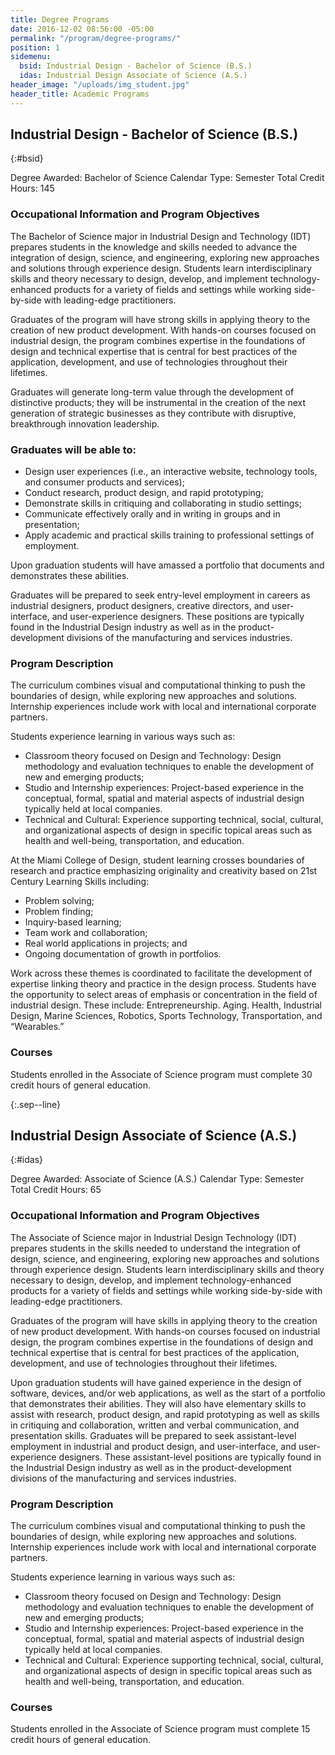 ```yaml
---
title: Degree Programs
date: 2016-12-02 08:56:00 -05:00
permalink: "/program/degree-programs/"
position: 1
sidemenu:
  bsid: Industrial Design - Bachelor of Science (B.S.)
  idas: Industrial Design Associate of Science (A.S.)
header_image: "/uploads/img_student.jpg"
header_title: Academic Programs
---
```


## Industrial Design - Bachelor of Science (B.S.)
{:#bsid}

Degree Awarded: Bachelor of Science
Calendar Type: Semester
Total Credit Hours: 145

### Occupational Information and Program Objectives

The Bachelor of Science major in Industrial Design and Technology (IDT) prepares students in the knowledge and skills needed to advance the integration of design, science, and engineering, exploring new approaches and solutions through experience design. Students learn interdisciplinary skills and theory necessary to design, develop, and implement technology-enhanced products for a variety of fields and settings while working side-by-side with leading-edge practitioners.

Graduates of the program will have strong skills in applying theory to the creation of new product development. With hands-on courses focused on industrial design, the program combines expertise in the foundations of design and technical expertise that is central for best practices of the application, development, and use of technologies throughout their lifetimes.

Graduates will generate long-term value through the development of distinctive products; they will be instrumental in the creation of the next generation of strategic businesses as they contribute with disruptive, breakthrough innovation leadership.

### Graduates will be able to:

* Design user experiences (i.e., an interactive website, technology tools, and consumer products and services);
* Conduct research, product design, and rapid prototyping;
* Demonstrate skills in critiquing and collaborating in studio settings;
* Communicate effectively orally and in writing in groups and in presentation;
* Apply academic and practical skills training to professional settings of employment.

Upon graduation students will have amassed a portfolio that documents and demonstrates these abilities.

Graduates will be prepared to seek entry-level employment in careers as industrial designers, product designers, creative directors, and user-interface, and user-experience designers. These positions are typically found in the Industrial Design industry as well as in the product-development divisions of the manufacturing and services industries.

### Program Description

The curriculum combines visual and computational thinking to push the boundaries of design, while exploring new approaches and solutions. Internship experiences include work with local and international corporate partners.

Students experience learning in various ways such as: 

* Classroom theory focused on Design and Technology: Design methodology and evaluation techniques to enable the development of new and emerging products;
* Studio and Internship experiences: Project-based experience in the conceptual, formal, spatial and material aspects of industrial design typically held at local companies.
* Technical and Cultural: Experience supporting technical, social, cultural, and organizational aspects of design in specific topical areas such as health and well-being, transportation, and education.

At the Miami College of Design, student learning crosses boundaries of research and practice emphasizing originality and creativity based on 21st Century Learning Skills including: 


* Problem solving;
* Problem finding;
* Inquiry-based learning;
* Team work and collaboration;
* Real world applications in projects; and
* Ongoing documentation of growth in portfolios.

Work across these themes is coordinated to facilitate the development of expertise linking theory and practice in the design process. Students have the opportunity to select areas of emphasis or concentration in the field of industrial design. These include: Entrepreneurship. Aging. Health, Industrial Design, Marine Sciences, Robotics, Sports Technology, Transportation, and “Wearables.”

### Courses

Students enrolled in the Associate of Science program must complete 30 credit hours of general education.

{:.sep--line}
&nbsp;

## Industrial Design Associate of Science (A.S.)
{:#idas}

Degree Awarded: Associate of Science
(A.S.) Calendar Type: Semester
Total Credit Hours: 65

### Occupational Information and Program Objectives

The Associate of Science major in Industrial Design Technology (IDT) prepares students in the skills needed to understand the integration of design, science, and engineering, exploring new approaches and solutions through experience design. Students learn interdisciplinary skills and theory necessary to design, develop, and implement technology-enhanced products for a variety of fields and settings while working side-by-side with leading-edge practitioners.

Graduates of the program will have skills in applying theory to the creation of new product development. With hands-on courses focused on industrial design, the program combines expertise in the foundations of design and technical expertise that is central for best practices of the application, development, and use of technologies throughout their lifetimes.

Upon graduation students will have gained experience in the design of software, devices, and/or web applications, as well as the start of a portfolio that demonstrates their abilities. They will also have elementary skills to assist with research, product design, and rapid prototyping as well as skills in critiquing and collaboration, written and verbal communication, and presentation skills. Graduates will be prepared to seek assistant-level employment in industrial and product design, and user-interface, and user-experience designers. These assistant-level positions are typically found in the Industrial Design industry as well as in the product-development divisions of the manufacturing and services industries.

### Program Description

The curriculum combines visual and computational thinking to push the boundaries of design, while exploring new approaches and solutions. Internship experiences include work with local and international corporate partners.

Students experience learning in various ways such as:

* Classroom theory focused on Design and Technology: Design methodology and evaluation techniques to enable the development of new and emerging products;
* Studio and Internship experiences: Project-based experience in the conceptual, formal, spatial and material aspects of industrial design typically held at local companies.
* Technical and Cultural: Experience supporting technical, social, cultural, and organizational aspects of design in specific topical areas such as health and well-being, transportation, and education.

### Courses

Students enrolled in the Associate of Science program must complete 15 credit hours of general education.


